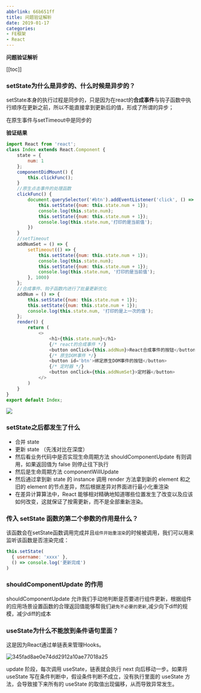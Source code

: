 ```yaml
---
abbrlink: 66b651ff
title: 问题验证解析
date: 2019-01-17
categories: 
- FE框架 
- React
---
```


<strong class='old-blog'>问题验证解析</strong>

[[toc]]

### setState为什么是异步的、什么时候是异步的？

setState本身的执行过程是同步的，只是因为在react的**合成事件**与钩子函数中执行顺序在更新之前，所以不能直接拿到更新后的值，形成了所谓的异步；

在原生事件与setTimeout中是同步的

**验证结果**

```javascript
import React from 'react';
class Index extends React.Component {
    state = {
        num: 1
    };
    componentDidMount() {
        this.clickFunc();
    }
    //原生点击事件的处理函数
    clickFunc() {
        document.querySelector('#btn').addEventListener('click', () => {
            this.setState({num: this.state.num + 1});
            console.log(this.state.num);
            this.setState({num: this.state.num + 1});
            console.log(this.state.num,'打印的是当前值');
        })
    }
    //setTimeout
    addNumSet = () => {
        setTimeout(() => {
            this.setState({num: this.state.num + 1});
            console.log(this.state.num);
            this.setState({num: this.state.num + 1});
            console.log(this.state.num, '打印的是当前值');
        }, 1000)
    };
    //合成事件、钩子函数内进行了批量更新优化
    addNum = () => {
        this.setState({num: this.state.num + 1});
        this.setState({num: this.state.num + 1});
        console.log(this.state.num, '打印的是上一次的值');
    };
    render() {
        return (
            <>
                <h1>{this.state.num}</h1>
                {/* react的合成事件 */}
                <button onClick={this.addNum}>React合成事件的按钮</button>
                {/* 原生DOM事件 */}
                <button id='btn'>绑定原生DOM事件的按钮</button>
                {/* 定时器 */}
                <button onClick={this.addNumSet}>定时器</button>
            </>
        )
    }
}
export default Index;
```

![](https://ae01.alicdn.com/kf/Hbb3d522c7afa45d894e583388f1615f4p.jpg)

### setState之后都发生了什么

- 合并 state
- 更新 state  （先浅对比在深度）
- 然后看业务代码中是否实现生命周期方法 shouldComponentUpdate 有则调用，如果返回值为 false 则停止往下执行
- 然后是生命周期方法 componentWillUpdate
- 然后通过拿到新 state 的 instance 调用 render 方法拿到新的 element 和之旧的 element 的节点差异，然后根据差异对界面进行最小化重渲染
- 在差异计算算法中，React 能够相对精确地知道哪些位置发生了改变以及应该如何改变，这就保证了按需更新，而不是全部重新渲染。

### 传入 setState 函数的第二个参数的作用是什么？

该函数会在setState函数调用完成并且`组件开始重渲染`的时候被调用，我们可以用来监听该函数是否渲染完成：

```javascript
this.setState(
  { username: 'xxxx' },
  () => console.log('更新完成')
)
```

### shouldComponentUpdate 的作用

shouldComponentUpdate 允许我们手动地判断是否要进行组件更新，根据组件的应用场景设置函数的合理返回值能够帮我们`避免不必要的更新`,减少向下diff的规模，减少diff的成本

### useState为什么不能放到条件语句里面？

这是因为React通过单链表来管理Hooks。

![345fad8ae0e74dd2912a10ae77018a25](https://tva1.sinaimg.cn/large/e6c9d24ely1h3xc51ru68j20y20iwgmn.jpg)

update 阶段，每次调用 useState，链表就会执行 next 向后移动一步。如果将 useState 写在条件判断中，假设条件判断不成立，没有执行里面的 useState 方法，会导致接下来所有的 useState 的取值出现偏移，从而导致异常发生。

